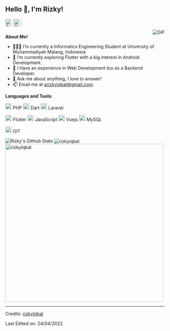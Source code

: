 <h2 title="hehehe"> Hello 👋, I'm Rizky!</h2>

<a href="https://www.instagram.com/rizkyyiqbal_/">
  <img align="left" alt="Rizky's Instagram" width="24px" src="https://img.icons8.com/nolan/96/instagram-new.png" />
</a>
<a href="https://dribbble.com/Izkyy">
  <img align="left" alt="Rizky's Dribbble" width="24px" src="https://img.icons8.com/nolan/96/dribbble.png" />
</a>




<br />
<br />


 

  <img align="right" alt="GIF" src="https://media.giphy.com/media/LmNwrBhejkK9EFP504/giphy.gif" />

**About Me!**

- 👨🏽‍💻 I’m currently a Informatics Engineering Student at University of Muhammadiyah Malang, Indonesia
- 🌱 I’m currently exploring Flutter with a big interest in Android Development. 
- 👯 I Have an experience in Web Development too as a Backend Developer.
- 💬 Ask me about anything, I love to answer!
- 📫 Email me at [arizkyiqbal@gmail.com](mailto:arizkyiqbal@gmail.com).



**Languages and Tools:**  


<code><img height="20" src="https://img.icons8.com/nolan/96/php.png"></code> PHP
<code><img height="20" src="https://img.icons8.com/color/344/dart.png"></code> Dart
<code><img height="20" src="https://img.icons8.com/fluency/344/laravel.png"></code> Laravel

<code><img height="20" src="https://img.icons8.com/color/344/flutter.png"></code> Flutter
<code><img height="20" src="https://img.icons8.com/nolan/96/js.png"></code> JavaScript
<code><img height="20" src="https://img.icons8.com/color/344/vue-js.png"></code> Vuejs
<code><img height="20" src="https://img.icons8.com/nolan/96/sql.png"></code> MySQL

<code><img height="20" src="https://img.icons8.com/nolan/96/git.png"></code> GIT

<img src="https://github-readme-stats.vercel.app/api?username=rizkyIqbal&show_icons=true&hide_border=true&count_private=true&theme=shades-of-purple&icon_color=fad000" alt="Rizky's GitHub Stats">
<img align="center" src="https://github-readme-streak-stats.herokuapp.com/?user=rizkyIqbal&count_private=true&theme=radical" alt="rizkyiqbal" />
<img align="center" width=500 src="https://github-readme-stats.vercel.app/api/top-langs/?username=rizkyIqbal&count_private=true&theme=radical" alt="rizkyIqbal" />

-----
Credits: [rizkyIqbal](https://github.com/rizkyIqbal)

Last Edited on: 24/04/2022
